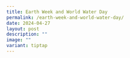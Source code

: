 ```yaml
---
title: Earth Week and World Water Day
permalink: /earth-week-and-world-water-day/
date: 2024-04-27
layout: post
description: ""
image: ""
variant: tiptap
---
```

